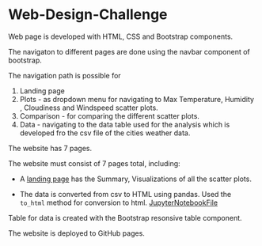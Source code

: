 # Web-Design-Challenge
Web page is developed with HTML, CSS and Bootstrap components.

The navigaton to different pages are done using the navbar component of bootstrap.

The navigation path is possible for
 1) Landing page
 2) Plots - as dropdown menu for navigating to Max Temperature, Humidity , Cloudiness and Windspeed scatter plots.
 3) Comparison - for comparing the different scatter plots.
 4) Data - navigating to the data table used for the analysis which is developed fro the csv file of the cities weather data.

The website has 7 pages.

The website must consist of 7 pages total, including:

* A [landing page](#index.html) has the Summary, Visualizations of all the scatter plots.
  
* The data is converted from csv to HTML using pandas. Used the `to_html` method for conversion to html. [JupyterNotebookFile](Convert_CSVtoHTML_Table.ipynb)

Table for data is created with the Bootstrap resonsive table component.

The website is deployed to GitHub pages.


